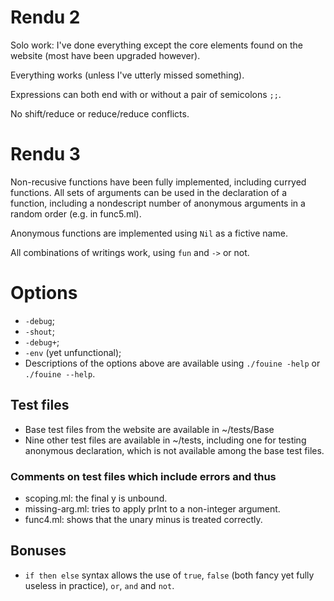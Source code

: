 # Rendu 2

Solo work: I've done everything except the core elements found on the website (most have been upgraded however).

Everything works (unless I've utterly missed something).

Expressions can both end with or without a pair of semicolons `;;`.

No shift/reduce or reduce/reduce conflicts.

# Rendu 3

Non-recusive functions have been fully implemented, including curryed functions. All sets of arguments can be used in the declaration of a function, including a nondescript number of anonymous arguments in a random order (e.g. in func5.ml).

Anonymous functions are implemented using `Nil` as a fictive name.

All combinations of writings work, using `fun` and `->` or not.

# Options

* `-debug`;
* `-shout`;
* `-debug+`;
* `-env` (yet unfunctional);
* Descriptions of the options above are available using `./fouine -help` or `./fouine --help`.

## Test files

* Base test files from the website are available in ~/tests/Base
* Nine other test files are available in ~/tests, including one for testing anonymous declaration, which is not available among the base test files.

### Comments on test files which include errors and thus

* scoping.ml: the final y is unbound.
* missing-arg.ml: tries to apply prInt to a non-integer argument.
* func4.ml: shows that the unary minus is treated correctly.

## Bonuses

* `if then else` syntax allows the use of `true`, `false` (both fancy yet fully useless in practice), `or`, `and` and `not`.
